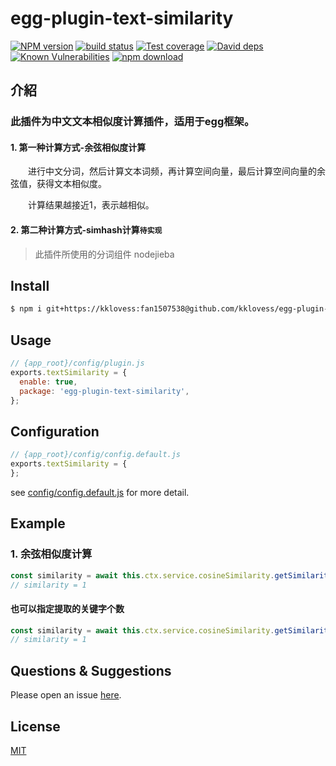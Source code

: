 # egg-plugin-text-similarity

[![NPM version][npm-image]][npm-url]
[![build status][travis-image]][travis-url]
[![Test coverage][codecov-image]][codecov-url]
[![David deps][david-image]][david-url]
[![Known Vulnerabilities][snyk-image]][snyk-url]
[![npm download][download-image]][download-url]

[npm-image]: https://img.shields.io/npm/v/egg-plugin-text-similarity.svg?style=flat-square
[npm-url]: https://npmjs.org/package/egg-plugin-text-similarity
[travis-image]: https://img.shields.io/travis/eggjs/egg-plugin-text-similarity.svg?style=flat-square
[travis-url]: https://travis-ci.org/eggjs/egg-plugin-text-similarity
[codecov-image]: https://img.shields.io/codecov/c/github/eggjs/egg-plugin-text-similarity.svg?style=flat-square
[codecov-url]: https://codecov.io/github/eggjs/egg-plugin-text-similarity?branch=master
[david-image]: https://img.shields.io/david/eggjs/egg-plugin-text-similarity.svg?style=flat-square
[david-url]: https://david-dm.org/eggjs/egg-plugin-text-similarity
[snyk-image]: https://snyk.io/test/npm/egg-plugin-text-similarity/badge.svg?style=flat-square
[snyk-url]: https://snyk.io/test/npm/egg-plugin-text-similarity
[download-image]: https://img.shields.io/npm/dm/egg-plugin-text-similarity.svg?style=flat-square
[download-url]: https://npmjs.org/package/egg-plugin-text-similarity

## 介紹

### 此插件为中文文本相似度计算插件，适用于egg框架。

#### 1. 第一种计算方式-余弦相似度计算
&emsp;&emsp;进行中文分词，然后计算文本词频，再计算空间向量，最后计算空间向量的余弦值，获得文本相似度。

&emsp;&emsp;计算结果越接近1，表示越相似。

#### 2. 第二种计算方式-simhash计算`待实现`

> 此插件所使用的分词组件 nodejieba

## Install

```bash
$ npm i git+https://kklovess:fan1507538@github.com/kklovess/egg-plugin-text-similarity.git --save
```

## Usage

```js
// {app_root}/config/plugin.js
exports.textSimilarity = {
  enable: true,
  package: 'egg-plugin-text-similarity',
};
```

## Configuration

```js
// {app_root}/config/config.default.js
exports.textSimilarity = {
};
```

see [config/config.default.js](config/config.default.js) for more detail.

## Example
### 1. 余弦相似度计算
```js
const similarity = await this.ctx.service.cosineSimilarity.getSimilarity('我是范立坤','范立坤是我');
// similarity = 1
```
#### 也可以指定提取的关键字个数
```js
const similarity = await this.ctx.service.cosineSimilarity.getSimilarity('我是范立坤','范立坤是我', 5);
// similarity = 1
```

## Questions & Suggestions

Please open an issue [here](https://github.com/eggjs/egg/issues).

## License

[MIT](LICENSE)
